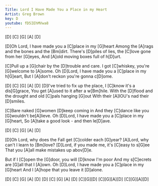 ```yaml
---
Title: Lord I Have Made You a Place in my Heart
Artist: Greg Brown
key: D
youtube: fD5IEhMVwa8
---
```


[D] [C] [G] [A] [D] 

[D]Oh Lord, I have made you a [C]place in my [G]heart
Among the [A]rags and the bones and the [Bm]dirt.
There's [D]piles of lies, the [C]love gone from her [G]eyes,
And [A]old moving boxes full of h[D]urt.

[C]Pull up a [G]chair by the [D]trouble and care.
I got [C]whiskey, you're [G]welcome to [A]some.
Oh [D]Lord, I have made you a [C]place in my h[G]eart,
But I [A]don't reckon you're gonna c[D]ome.

[D] [C] [G] [A] [D] 
[D]I've tried to fix up the place, I [C]know it's a dis[G]grace,
You get [A]used to it after a w[Bm]hile.
With the [D]flood and the drought and old [C]pals hanging [G]out
With their [A]IOU's nad their [D]smiles.

[C]Bare naked [G]women [D]keep coming in
And they [C]dance like you [G]wouldn't be[A]lieve.
Oh [D]Lord, I have made you a [C]place in my [G]heart,
So [A]take a good look - and then le[D]ave.

[D] [C] [G] [A] [D] 

[D]Oh Lord, why does the Fall get [C]colder each [G]year?
[A]Lord, why can't I learn to [Bm]love?
[D]Lord, if you made me, it's [C]easy to s[G]ee
That you [A]all make mistakes up abov[D]e.

But if I [C]open the [G]door, you will [D]know I'm poor
And my s[C]ecrets are [G]all that I [A]own.
Oh [D]Lord, I have made you a [C]place in my [G]heart
And I [A]hope that you leave it [D]alone.

[D] [C] [G] [A] [D]
[D] [C] [G] [A] [D]
[C][G][D]
[C][G][A][D]
[C][G][A][D]

